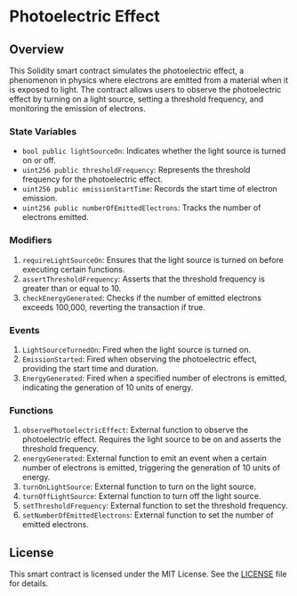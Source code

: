 # Photoelectric Effect 

## Overview

This Solidity smart contract simulates the photoelectric effect, a phenomenon in physics where electrons are emitted from a material when it is exposed to light. The contract allows users to observe the photoelectric effect by turning on a light source, setting a threshold frequency, and monitoring the emission of electrons.


### State Variables

- `bool public lightSourceOn`: Indicates whether the light source is turned on or off.
- `uint256 public thresholdFrequency`: Represents the threshold frequency for the photoelectric effect.
- `uint256 public emissionStartTime`: Records the start time of electron emission.
- `uint256 public numberOfEmittedElectrons`: Tracks the number of electrons emitted.

### Modifiers

1. `requireLightSourceOn`: Ensures that the light source is turned on before executing certain functions.
2. `assertThresholdFrequency`: Asserts that the threshold frequency is greater than or equal to 10.
3. `checkEnergyGenerated`: Checks if the number of emitted electrons exceeds 100,000, reverting the transaction if true.

### Events

1. `LightSourceTurnedOn`: Fired when the light source is turned on.
2. `EmissionStarted`: Fired when observing the photoelectric effect, providing the start time and duration.
3. `EnergyGenerated`: Fired when a specified number of electrons is emitted, indicating the generation of 10 units of energy.

### Functions

1. `observePhotoelectricEffect`: External function to observe the photoelectric effect. Requires the light source to be on and asserts the threshold frequency.
2. `energyGenerated`: External function to emit an event when a certain number of electrons is emitted, triggering the generation of 10 units of energy.
3. `turnOnLightSource`: External function to turn on the light source.
4. `turnOffLightSource`: External function to turn off the light source.
5. `setThresholdFrequency`: External function to set the threshold frequency.
6. `setNumberOfEmittedElectrons`: External function to set the number of emitted electrons.

## License

This smart contract is licensed under the MIT License. See the [LICENSE](LICENSE) file for details.

